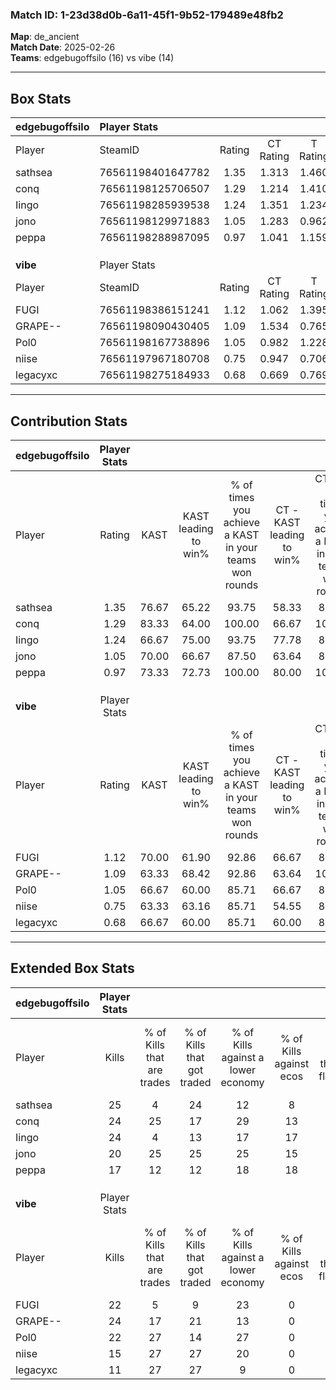 ### Match ID: 1-23d38d0b-6a11-45f1-9b52-179489e48fb2  
**Map**: de_ancient  
**Match Date**: 2025-02-26  
**Teams**: edgebugoffsilo (16) vs vibe (14)  

---  

## Box Stats  

| **edgebugoffsilo** | Player Stats      |        |           |          |       |      |       |         |        |      |     |
| :- | :- | :-: | :-: | :-: | :-: | :-: | :-: | :-: | :-: | :-: | :-: |
| Player             | SteamID           | Rating | CT Rating | T Rating | KAST  | ADR  | Kills | Assists | Deaths | K/D  | HS% |
| sathsea            | 76561198401647782 |  1.35  |   1.313   |  1.460   | 76.67 | 97.5 |  25   |    5    |   18   | 1.39 | 36  |
| conq               | 76561198125706507 |  1.29  |   1.214   |  1.410   | 83.33 | 81.7 |  24   |    8    |   20   | 1.20 | 62  |
| Iingo              | 76561198285939538 |  1.24  |   1.351   |  1.234   | 66.67 | 93.7 |  24   |   11    |   19   | 1.26 | 50  |
| jono               | 76561198129971883 |  1.05  |   1.283   |  0.962   | 70.00 | 69.5 |  20   |    5    |   19   | 1.05 | 50  |
| peppa              | 76561198288987095 |  0.97  |   1.041   |  1.159   | 73.33 | 57.8 |  17   |    6    |   18   | 0.94 | 29  |
|                    |                   |        |           |          |       |      |       |         |        |      |     |
|                    |                   |        |           |          |       |      |       |         |        |      |     |
|                    |                   |        |           |          |       |      |       |         |        |      |     |
| **vibe**           | Player Stats      |        |           |          |       |      |       |         |        |      |     |
| Player             | SteamID           | Rating | CT Rating | T Rating | KAST  | ADR  | Kills | Assists | Deaths | K/D  | HS% |
| FUGI               | 76561198386151241 |  1.12  |   1.062   |  1.395   | 70.00 | 87.2 |  22   |    8    |   22   | 1.00 | 45  |
| GRAPE--            | 76561198090430405 |  1.09  |   1.534   |  0.765   | 63.33 | 90.4 |  24   |    5    |   24   | 1.00 | 58  |
| Pol0               | 76561198167738896 |  1.05  |   0.982   |  1.228   | 66.67 | 72.1 |  22   |    9    |   22   | 1.00 | 31  |
| niise              | 76561197967180708 |  0.75  |   0.947   |  0.706   | 63.33 | 53.0 |  15   |    6    |   22   | 0.68 | 46  |
| legacyxc           | 76561198275184933 |  0.68  |   0.669   |  0.769   | 66.67 | 46.3 |  11   |    7    |   20   | 0.55 | 18  |
---  

## Contribution Stats  

| **edgebugoffsilo** | Player Stats |       |                      |                                                        |                           |                                                             |                          |                                                            |
| :- | :-: | :-: | :-: | :-: | :-: | :-: | :-: | :-: |
| Player             |    Rating    | KAST  | KAST leading to win% | % of times you achieve a KAST in your teams won rounds | CT - KAST leading to win% | CT - % of times you achieve a KAST in your teams won rounds | T - KAST leading to win% | T - % of times you achieve a KAST in your teams won rounds |
| sathsea            |     1.35     | 76.67 |        65.22         |                         93.75                          |           58.33           |                            87.50                            |          72.73           |                           100.00                           |
| conq               |     1.29     | 83.33 |        64.00         |                         100.00                         |           66.67           |                           100.00                            |          61.54           |                           100.00                           |
| Iingo              |     1.24     | 66.67 |        75.00         |                         93.75                          |           77.78           |                            87.50                            |          72.73           |                           100.00                           |
| jono               |     1.05     | 70.00 |        66.67         |                         87.50                          |           63.64           |                            87.50                            |          70.00           |                           87.50                            |
| peppa              |     0.97     | 73.33 |        72.73         |                         100.00                         |           80.00           |                           100.00                            |          66.67           |                           100.00                           |
|                    |              |       |                      |                                                        |                           |                                                             |                          |                                                            |
|                    |              |       |                      |                                                        |                           |                                                             |                          |                                                            |
|                    |              |       |                      |                                                        |                           |                                                             |                          |                                                            |
| **vibe**           | Player Stats |       |                      |                                                        |                           |                                                             |                          |                                                            |
| Player             |    Rating    | KAST  | KAST leading to win% | % of times you achieve a KAST in your teams won rounds | CT - KAST leading to win% | CT - % of times you achieve a KAST in your teams won rounds | T - KAST leading to win% | T - % of times you achieve a KAST in your teams won rounds |
| FUGI               |     1.12     | 70.00 |        61.90         |                         92.86                          |           66.67           |                            85.71                            |          58.33           |                           100.00                           |
| GRAPE--            |     1.09     | 63.33 |        68.42         |                         92.86                          |           63.64           |                           100.00                            |          75.00           |                           85.71                            |
| Pol0               |     1.05     | 66.67 |        60.00         |                         85.71                          |           66.67           |                            85.71                            |          54.55           |                           85.71                            |
| niise              |     0.75     | 63.33 |        63.16         |                         85.71                          |           54.55           |                            85.71                            |          75.00           |                           85.71                            |
| legacyxc           |     0.68     | 66.67 |        60.00         |                         85.71                          |           60.00           |                            85.71                            |          60.00           |                           85.71                            |
---  

## Extended Box Stats  

| **edgebugoffsilo** | Player Stats |                            |                            |                                    |                         |                              |                                 |        |                             |                                     |                          |                               |                            |
| :- | :-: | :-: | :-: | :-: | :-: | :-: | :-: | :-: | :-: | :-: | :-: | :-: | :-: |
| Player             |    Kills     | % of Kills that are trades | % of Kills that got traded | % of Kills against a lower economy | % of Kills against ecos | % of Kills that are flawless | % of Kills that are close duels | Deaths | % of Deaths that get traded | % of Deaths against a lower economy | % of Deaths against ecos | % of Deaths that are flawless | % of Deaths that are close |
| sathsea            |      25      |             4              |             24             |                 12                 |            8            |              80              |                0                |   18   |             11              |                 17                  |            0             |              83               |             6              |
| conq               |      24      |             25             |             17             |                 29                 |           13            |              83              |                4                |   20   |              5              |                 15                  |            5             |              70               |             5              |
| Iingo              |      24      |             4              |             13             |                 17                 |           17            |              46              |                4                |   19   |             16              |                 21                  |            11            |              47               |             5              |
| jono               |      20      |             25             |             25             |                 25                 |           15            |              45              |                0                |   19   |             21              |                 11                  |            0             |              63               |             0              |
| peppa              |      17      |             12             |             12             |                 18                 |           18            |              47              |                6                |   18   |             39              |                 17                  |            6             |              56               |             11             |
|                    |              |                            |                            |                                    |                         |                              |                                 |        |                             |                                     |                          |                               |                            |
|                    |              |                            |                            |                                    |                         |                              |                                 |        |                             |                                     |                          |                               |                            |
|                    |              |                            |                            |                                    |                         |                              |                                 |        |                             |                                     |                          |                               |                            |
| **vibe**           | Player Stats |                            |                            |                                    |                         |                              |                                 |        |                             |                                     |                          |                               |                            |
| Player             |    Kills     | % of Kills that are trades | % of Kills that got traded | % of Kills against a lower economy | % of Kills against ecos | % of Kills that are flawless | % of Kills that are close duels | Deaths | % of Deaths that get traded | % of Deaths against a lower economy | % of Deaths against ecos | % of Deaths that are flawless | % of Deaths that are close |
| FUGI               |      22      |             5              |             9              |                 23                 |            0            |              82              |                0                |   22   |             27              |                 23                  |            0             |              45               |             9              |
| GRAPE--            |      24      |             17             |             21             |                 13                 |            0            |              58              |                0                |   24   |             13              |                 21                  |            0             |              54               |             4              |
| Pol0               |      22      |             27             |             14             |                 27                 |            0            |              64              |                9                |   22   |             18              |                 18                  |            0             |              77               |             0              |
| niise              |      15      |             27             |             27             |                 20                 |            0            |              53              |                7                |   22   |             18              |                 18                  |            0             |              64               |             0              |
| legacyxc           |      11      |             27             |             27             |                 9                  |            0            |              55              |               18                |   20   |             15              |                 10                  |            0             |              80               |             0              |
